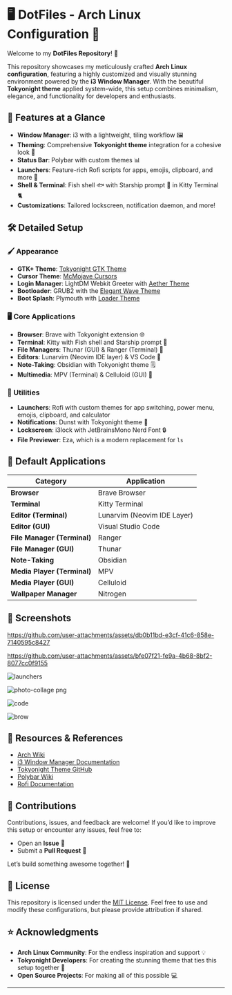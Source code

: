 
# 🖥️ DotFiles - Arch Linux Configuration 🐧

Welcome to my **DotFiles Repository**! 🎉  

This repository showcases my meticulously crafted **Arch Linux configuration**, featuring a highly customized and visually stunning environment powered by the **i3 Window Manager**. With the beautiful **Tokyonight theme** applied system-wide, this setup combines minimalism, elegance, and functionality for developers and enthusiasts.  


## 🚀 Features at a Glance  

- **Window Manager**: i3 with a lightweight, tiling workflow 🖼️  
- **Theming**: Comprehensive **Tokyonight theme** integration for a cohesive look 🎨  
- **Status Bar**: Polybar with custom themes 📊  
- **Launchers**: Feature-rich Rofi scripts for apps, emojis, clipboard, and more 🚀  
- **Shell & Terminal**: Fish shell 🐟 with Starship prompt 🌟 in Kitty Terminal 🐈  
- **Customizations**: Tailored lockscreen, notification daemon, and more!  


## 🛠️ Detailed Setup  

### 🖌️ Appearance
- **GTK+ Theme**: [Tokyonight GTK Theme](https://github.com/username/tokyonight-gtk-theme-git)  
- **Cursor Theme**: [McMojave Cursors](https://github.com/username/mcmojave-cursors)  
- **Login Manager**: LightDM Webkit Greeter with [Aether Theme](https://github.com/username/aether-theme)  
- **Bootloader**: GRUB2 with the [Elegant Wave Theme](https://www.pling.com/p/2206122/)  
- **Boot Splash**: Plymouth with [Loader Theme](https://github.com/adi1090x/plymouth-themes/tree/master/pack_3/loader)  

### 🖥️ Core Applications
- **Browser**: Brave with Tokyonight extension 🌐  
- **Terminal**: Kitty with Fish shell and Starship prompt 🐚  
- **File Managers**: Thunar (GUI) & Ranger (Terminal) 📂  
- **Editors**: Lunarvim (Neovim IDE layer) & VS Code 📝  
- **Note-Taking**: Obsidian with Tokyonight theme 🗒️  
- **Multimedia**: MPV (Terminal) & Celluloid (GUI) 🎥  

### 🔔 Utilities
- **Launchers**: Rofi with custom themes for app switching, power menu, emojis, clipboard, and calculator  
- **Notifications**: Dunst with Tokyonight theme 🔕  
- **Lockscreen**: i3lock with JetBrainsMono Nerd Font 🔒  
- **File Previewer**: Eza, which is a modern replacement for `ls`


## 🌟 Default Applications  

| **Category**               | **Application**                   |  
|----------------------------|------------------------------------|  
| **Browser**                | Brave Browser                     |  
| **Terminal**               | Kitty Terminal                    |  
| **Editor (Terminal)**      | Lunarvim (Neovim IDE Layer)       |  
| **Editor (GUI)**           | Visual Studio Code                |  
| **File Manager (Terminal)**| Ranger                            |  
| **File Manager (GUI)**     | Thunar                            |  
| **Note-Taking**            | Obsidian                          |  
| **Media Player (Terminal)**| MPV                               |  
| **Media Player (GUI)**     | Celluloid                         |  
| **Wallpaper Manager**      | Nitrogen                          |  


## 📸 Screenshots  



https://github.com/user-attachments/assets/db0b11bd-e3cf-41c6-858e-7140595c8427


https://github.com/user-attachments/assets/bfe07f21-fe9a-4b68-8bf2-8077cc0f9155

![launchers](https://github.com/user-attachments/assets/3ea90b26-8e35-42ee-968c-c77d02d85811)

![photo-collage png](https://github.com/user-attachments/assets/4abf4713-49bc-46d6-b13e-439f520aeeee)

![code](https://github.com/user-attachments/assets/d9bd3023-5a34-442c-877c-4c3608aa78a2)

![brow](https://github.com/user-attachments/assets/07756598-3180-4def-a19f-292b886eb5f8)


## 🔗 Resources & References  

- [Arch Wiki](https://wiki.archlinux.org/)  
- [i3 Window Manager Documentation](https://i3wm.org/docs/)  
- [Tokyonight Theme GitHub](https://github.com/folke/tokyonight.nvim)  
- [Polybar Wiki](https://github.com/polybar/polybar/wiki)  
- [Rofi Documentation](https://github.com/davatorium/rofi)  


## 🙌 Contributions  

Contributions, issues, and feedback are welcome! If you’d like to improve this setup or encounter any issues, feel free to:  
- Open an **Issue** 📂  
- Submit a **Pull Request** 🚀  

Let’s build something awesome together! 💪  


## 📝 License  

This repository is licensed under the [MIT License](LICENSE). Feel free to use and modify these configurations, but please provide attribution if shared.  


## ⭐ Acknowledgments  

- **Arch Linux Community**: For the endless inspiration and support 💡  
- **Tokyonight Developers**: For creating the stunning theme that ties this setup together 🎨  
- **Open Source Projects**: For making all of this possible 💻  
---
